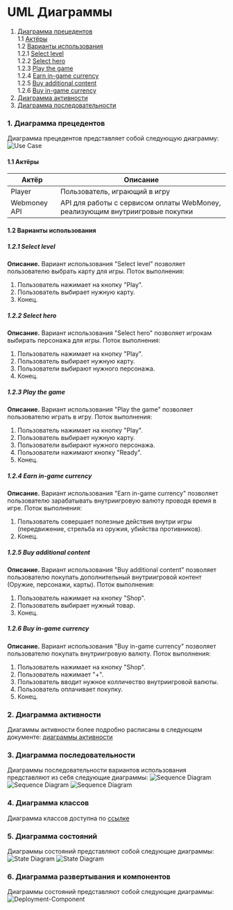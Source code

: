 # UML Диаграммы
1. [Диаграмма прецедентов](#1)<br>
1.1 [Актёры](#1.1)<br>
1.2 [Варианты использования](#1.2)<br>
1.2.1 [Select level](#1.2.1)<br>
1.2.2 [Select hero](#1.2.2)<br>
1.2.3 [Play the game](#1.2.3)<br>
1.2.4 [Earn in-game currency](#1.2.4)<br>
1.2.5 [Buy additional content](#1.2.5)<br>
1.2.6 [Buy in-game currency](#1.2.6)<br>
2. [Диаграмма активности](#2)
3. [Диаграмма последовательности](#3)

### 1. Диаграмма прецедентов<a name="1"></a>
Диаграмма прецедентов представляет собой следующую диаграмму: 
![Use Case](https://github.com/Vorobeyyyyyy/DinoMayhem/blob/master/documentation/UML/Use%20cases.png)
#### 1.1 Актёры<a name="1.1"></a>
Актёр | Описание
--- | ---
Player|Пользователь, играющий в игру
Webmoney API|API для работы с сервисом оплаты WebMoney, реализующим внутриигровые покупки

#### 1.2 Варианты использования<a name="1.2"></a>
##### 1.2.1 Select level<a name="1.2.1"></a>
**Описание.** Вариант использования "Select level" позволяет пользователю выбрать карту для игры.
Поток выполнения:
1. Пользователь нажимает на кнопку "Play".
2. Пользователь выбирает нужную карту.
3. Конец.
##### 1.2.2 Select hero<a name="1.2.2"></a>
**Описание.** Вариант использования "Select hero" позволяет игрокам выбирать персонажа для игры.
Поток выполнения:
1. Пользователь нажимает на кнопку "Play".
2. Пользователь выбирает нужную карту.
3. Пользователи выбирают нужного персонажа.
4. Конец.
##### 1.2.3 Play the game<a name="1.2.3"></a>
**Описание.** Вариант использования "Play the game" позволяет пользователю играть в игру.
Поток выполнения:
1. Пользователь нажимает на кнопку "Play".
2. Пользователь выбирает нужную карту.
3. Пользователи выбирают нужного персонажа.
4. Пользователи нажимают кнопку "Ready".
5. Конец.
##### 1.2.4 Earn in-game currency<a name="1.2.4"></a>
**Описание.** Вариант использования "Earn in-game currency" позволяет пользователю зарабатывать внутриигровую валюту проводя время в игре.
Поток выполнения:
1. Пользователь совершает полезные действия внутри игры (передвижение, стрельба из оружия, убийства противников).
2. Конец.
##### 1.2.5 Buy additional content<a name="1.2.5"></a>
**Описание.** Вариант использования "Buy additional content" позволяет пользователю покупать дополнительный внутриигровой контент (Оружие, персонажи, карты).
Поток выполнения:
1. Пользователь нажимает на кнопку "Shop".
2. Пользователь выбирает нужный товар.
3. Конец.
##### 1.2.6 Buy in-game currency<a name="1.2.6"></a>
**Описание.** Вариант использования "Buy in-game currency" позволяет пользователю покупать внутриигровую валюту.
Поток выполнения:
1. Пользователь нажимает на кнопку "Shop".
2. Пользователь нажимает "+".
3. Пользователь вводит нужное колличество внутриигровой валюты.
4. Пользователь оплачивает покупку.
5. Конец.

### 2. Диаграмма активности<a name="2"></a>
Диагаммы активности более подробно расписаны в следующем документе: [диаграммы активности](https://github.com/Vorobeyyyyyy/DinoMayhem/tree/master/documentation/UML/Activity/README.md)

### 3. Диаграмма последовательности<a name="3"></a>
Диаграммы последовательности вариантов использования представляют из себя следующие диаграммы:
![Sequence Diagram](https://github.com/Vorobeyyyyyy/DinoMayhem/blob/master/documentation/UML/ActivityDiags/ActivityDiag.png)
![Sequence Diagram](https://github.com/Vorobeyyyyyy/DinoMayhem/blob/master/documentation/UML/ActivityDiags/ActivityDiag2.png)
![Sequence Diagram](https://github.com/Vorobeyyyyyy/DinoMayhem/blob/master/documentation/UML/ActivityDiags/ActivityDiag3.png)
### 4. Диаграмма классов
Диаграмма классов доступна по [ссылке](https://github.com/Vorobeyyyyyy/DinoMayhem/blob/master/documentation/UML/ClassDiagramm/classDiag.png)

### 5. Диаграмма состояний
Диаграммы состояний представляют собой следующие диаграммы:
![State Diagram](https://github.com/Vorobeyyyyyy/DinoMayhem/blob/master/documentation/UML/State/State1.png)
![State Diagram](https://github.com/Vorobeyyyyyy/DinoMayhem/blob/master/documentation/UML/State/State2.png)

### 6. Диаграмма развертывания и компонентов

Диаграммы состояний представляют собой следующие диаграммы:
![Deployment-Component](https://github.com/Vorobeyyyyyy/DinoMayhem/blob/master/documentation/UML/Deployment/Depl.png)